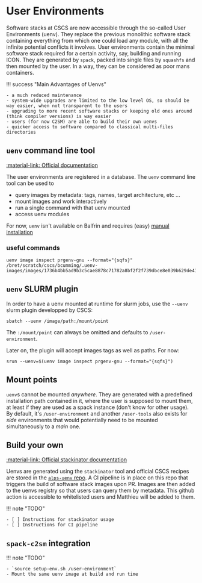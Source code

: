 # User Environments

Software stacks at CSCS are now accessible through the so-called User Environments (uenv). They replace the previous monolithic software stack containing everything from which one could load any module, with all the infinite potential conflicts it involves. User environments contain the minimal software stack required for a certain activity, say, building and running ICON. They are generated by `spack`, packed into single files by `squashfs` and then mounted by the user. In a way, they can be considered as poor mans containers.

!!! success "Main Advantages of Uenvs"

    - a much reduced maintenance
    - system-wide upgrades are limited to the low level OS, so should be way easier, when not transparent to the users
    - upgrading to more recent software stacks or keeping old ones around (think compiler versions) is way easier
    - users (for now C2SM) are able to build their own uenvs
    - quicker access to software compared to classical multi-files directories

## `uenv` command line tool

[:material-link: Official documentation](https://eth-cscs.github.io/uenv/)

The user environments are registered in a database. The `uenv` command line tool can be used to

 - query images by metadata: tags, names, target architecture, etc ...
 - mount images and work interactively
 - run a single command with that uenv mounted
 - access uenv modules
 
 For now, `uenv` isn't available on Balfrin and requires (easy) [manual installation](https://eth-cscs.github.io/uenv/#getting-uenv)
 
### useful commands

```shell
uenv image inspect prgenv-gnu --format="{sqfs}"
/bret/scratch/cscs/bcumming/.uenv-images/images/1736b4bb5ad9b3c5cae8878c71782a8bf2f2f739dbce8e039b629de418cb4dab/store.squashfs
```

## `uenv` SLURM plugin

In order to have a uenv mounted at runtime for slurm jobs, use the `--uenv` slurm plugin developped by CSCS:

```shell
sbatch --uenv /image/path:/mount/point
```

The `:/mount/point` can always be omitted and defaults to `/user-environment`.

Later on, the plugin will accept images tags as well as paths. For now:
```shell
srun --uenv=$(uenv image inspect prgenv-gnu --format="{sqfs}")
```

## Mount points

`uenv`s cannot be mounted *anywhere*. They are generated with a predefined installation path contained in it, where the user is supposed to mount them, at least if they are used as a spack instance (don't know for other usage). By default, it's `/user-environment` and another `/user-tools` also exists for *side* environments that would potentially need to be mounted simultaneously to a *main* one.

## Build your own

[:material-link: Official stackinator documentation](https://eth-cscs.github.io/stackinator/)

Uenvs are generated using the `stackinator` tool and official CSCS recipes are stored in the [`alps-uenv` repo](https://github.com/eth-cscs/alps-uenv). A CI pipeline is in place on this repo that triggers the build of software stack images upon PR. Images are then added to the uenvs registry so that users can query them by metadata. This github action is accessible to whitelisted users and Matthieu will be added to them.

!!! note "TODO"

    - [ ] Instructions for stackinator usage
    - [ ] Instructions for CI pipeline

## `spack-c2sm` integration

!!! note "TODO"

    - `source setup-env.sh /user-environment`
    - Mount the same uenv image at build and run time
